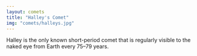 ```yaml
---
layout: comets
title: "Halley's Comet"
img: "comets/halleys.jpg"
---
```


Halley is the only known short-period comet that is regularly visible to the naked eye from Earth every 75–79 years.

